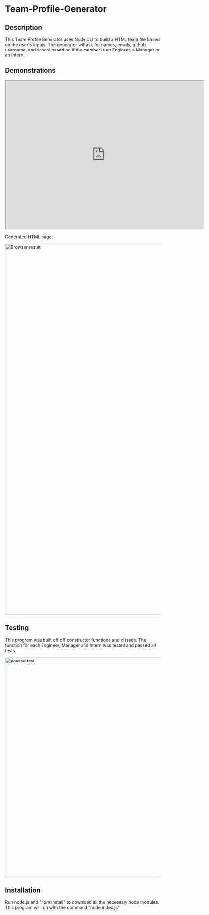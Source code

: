 
# Team-Profile-Generator


## Description
This Team Profile Generator uses Node CLI to build a HTML team file based on the user's inputs. The generator will ask for names, emails, github username, and school based on if the member is an Engineer, a Manager or an Intern.

## Demonstrations
<iframe src="https://drive.google.com/file/d/1PaZVo4pL7wvhZg_T2npe7SHSIc3T3FaY/preview" width="640" height="480"></iframe>

Generated HTML page:

<img width="1200" alt="Browser result" src="https://user-images.githubusercontent.com/71652307/117847648-8c8b4f80-b250-11eb-938e-aa8487d7c410.png">

## Testing
This program was built off off constructor functions and classes. The function for each Engineer, Manager and Intern was tested and passed all tests.

<img width="711" alt="passed test" src="https://user-images.githubusercontent.com/71652307/117845874-edb22380-b24e-11eb-94ef-34ef0713251c.png">


## Installation
Run node.js and "npm install" to download all the necessary node modules. This program will run with the command "node index.js"
